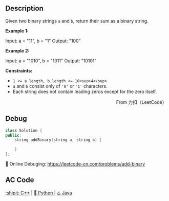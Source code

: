 ## Description

Given two binary strings `a` and `b`, return their sum as a binary string.

<strong>Example 1:</strong>

Input: a = "11", b = "1"
Output: "100"

<strong>Example 2:</strong>

Input: a = "1010", b = "1011"
Output: "10101"
 

<strong>Constraints:</strong>

- `1 <= a.length, b.length <= 10<sup>4</sup>`
- `a` and `b` consist only of `'0'` or `'1'` characters.
- Each string does not contain leading zeros except for the zero itself.

<p align="right">
    From 力扣（LeetCode）
</p>


## Debug
```cpp
class Solution {
public:
    string addBinary(string a, string b) {

    }
};
```

🐛 Online Debuging: https://leetcode-cn.com/problems/add-binary

## AC Code
<div>
  <a href="https://github.com/Charmve/LeetCode4FLAG/tree/main/067.%20Add%20Binary/67_add-binary.cpp">:shipit: C++</a> | 
  <a href="https://github.com/Charmve/LeetCode4FLAG/tree/main/067.%20Add%20Binary/67_add-binary.py">🐍 Python </a> | 
  <a href="https://github.com/Charmve/LeetCode4FLAG/tree/main/067.%20Add%20Binary/67_add-binary.java">♨️ Java </a>
</div>


